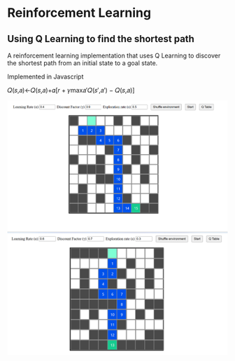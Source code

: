 # Reinforcement Learning

## Using Q Learning to find the shortest path

A reinforcement learning implementation that uses Q Learning to discover the shortest path from an initial state to a goal state.

Implemented in Javascript

𝑄(𝑠,𝑎)←𝑄(𝑠,𝑎)+𝛼[𝑟 + 𝛾max𝑎′𝑄(𝑠′,𝑎′) − 𝑄(𝑠,𝑎)]

![test 1](shortest_path/test_1.png)
![test 2](shortest_path/test_2.png)
